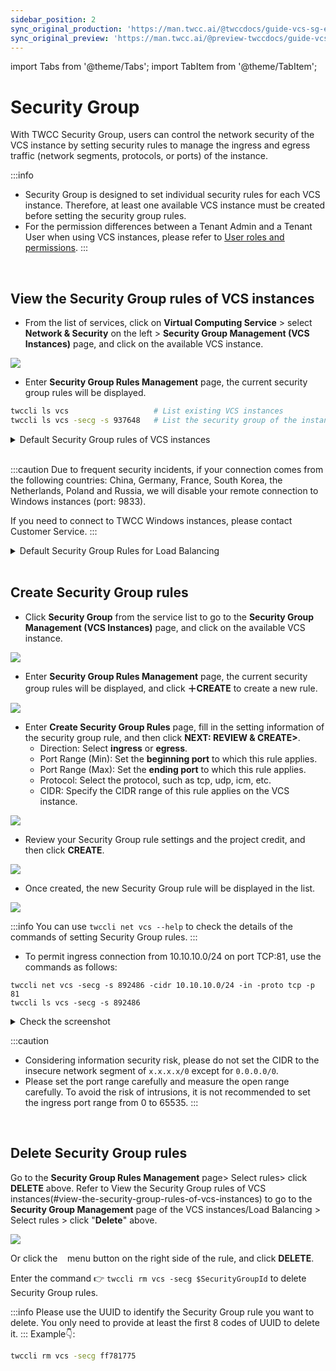 ```yaml
---
sidebar_position: 2
sync_original_production: 'https://man.twcc.ai/@twccdocs/guide-vcs-sg-en'
sync_original_preview: 'https://man.twcc.ai/@preview-twccdocs/guide-vcs-sg-en'
---
```


import Tabs from '@theme/Tabs';
import TabItem from '@theme/TabItem';

# Security Group

With TWCC Security Group, users can control the network security of the VCS instance by setting security rules to manage the ingress and egress traffic (network segments, protocols, or ports) of the instance.


:::info
- Security Group is designed to set individual security rules for each VCS instance. Therefore, at least one available VCS instance must be created before setting the security group rules.
- For the permission differences between a Tenant Admin and a Tenant User when using VCS instances, please refer to [<ins>User roles and permissions</ins>](https://man.twcc.ai/@twccdocs/role-main-zh/https%3A%2F%2Fman.twcc.ai%2F%40twccdocs%2Frole-netndsec-zh#%E5%AE%89%E5%85%A8%E6%80%A7%E7%BE%A4%E7%B5%84).
:::


<br/>


## View the Security Group rules of VCS instances

<Tabs>

<TabItem value="TWCC Portal" label="TWCC Portal">

* From the list of services, click on **Virtual Computing Service** > select **Network & Security** on the left > **Security Group Management (VCS Instances)** page, and click on the available VCS instance.

![](https://cos.twcc.ai/SYS-MANUAL/uploads/upload_1dfbdda8636a9cf517c1ab718d8e3853.png)

* Enter **Security Group Rules Management** page, the current security group rules will be displayed.

</TabItem>

<TabItem value="TWCC CLI" label="TWCC CLI">

```bash
twccli ls vcs                   # List existing VCS instances
twccli ls vcs -secg -s 937648   # List the security group of the instance with ID 937648
```

</TabItem>

</Tabs>


<details>

<summary>Default Security Group rules of VCS instances</summary>


- The default ingress/egress rules of TWCC Linux instances:

| Direction | Internet protocol | Port (minimum) | Port (maximum)| Protocol|CIDR |
| -------- | -------- | -------- |-------- | -------- | -------- |
| ingress     | IPv4     | 443     |443 | tcp|0.0.0.0/0 |
| ingress     | IPv4     | 22     | 22|tcp |0.0.0.0/0 |
| egress     | IPv4     |      | |ANY |0.0.0.0/0 |
| ingress     | IPv4     |      | |icmp | 0.0.0.0/0|
| egress     | IPv6     |      | |ANY |::/0 |

- The default ingress/egress rules of TWCC Windows instances:

| Direction | Internet protocol | Port (minimum) | Port (maximum)| Protocol|CIDR |
| -------- | -------- | -------- |-------- | -------- | -------- |
| ingress     | IPv4     | 9833     |9833 | tcp|0.0.0.0/0 |
| ingress     | IPv4     | 443     |443 | tcp|0.0.0.0/0 |
| ingress     | IPv4     | 22     | 22|tcp |0.0.0.0/0 |
| egress     | IPv4     |      | |ANY |0.0.0.0/0 |
| ingress     | IPv4     |      | |icmp | 0.0.0.0/0|
| egress     | IPv6     |      | |ANY |::/0 |


</details>

<br/>

:::caution
Due to frequent security incidents, if your connection comes from the following countries: China, Germany, France, South Korea, the Netherlands, Poland and Russia, we will disable your remote connection to Windows instances (port: 9833).

If you need to connect to TWCC Windows instances, please contact Customer Service.
:::


<details>

<summary> Default Security Group Rules for Load Balancing</summary>

<i class="fa fa-paperclip fa-20" aria-hidden="true"></i> **Info：**

- TWCC application load balancing (listener protocol is HTTP) preset open input/output rules:

| Direction | Network Type | Port (min) | Port (max)| Protocol|CIDR |
| -------- | -------- | -------- |-------- | -------- | -------- |
| ingress     | IPv4     |   80   | 80 |tcp | 0.0.0.0/0|
| ingress     | IPv4     |   1025   | 1025 |tcp | 0.0.0.0/0|
| ingress     | IPv4     |      | | 51|0.0.0.0/0 |
| ingress     | IPv4     |      | | 112|0.0.0.0/0 |
| egress     | IPv4     |      | |ANY |0.0.0.0/0 |
| egress     | IPv6     |      | |ANY |::/0 |


- TWCC application load balancing (listener protocol is HTTP), Network Load Balancing (listener protocol is TCP) preset open input/output rules:

| Direction | Network Type | Port (min) | Port (max)| Protocol|CIDR |
| -------- | -------- | -------- |-------- | -------- | -------- |
| ingress     | IPv4     |   443   | 443 |tcp | 0.0.0.0/0|
| ingress     | IPv4     |   1025   | 1025 |tcp | 0.0.0.0/0|
| ingress     | IPv4     |      | | 51|0.0.0.0/0 |
| ingress     | IPv4     |      | | 112|0.0.0.0/0 |
| egress     | IPv4     |      | |ANY |0.0.0.0/0 |
| egress     | IPv6     |      | |ANY |::/0 |

</details>


<br/>



## Create Security Group rules

<Tabs>

<TabItem value="TWCC Portal" label="TWCC Portal">

* Click **Security Group** from the service list to go to the **Security Group Management (VCS Instances)** page, and click on the available VCS instance.

![](https://cos.twcc.ai/SYS-MANUAL/uploads/upload_1dfbdda8636a9cf517c1ab718d8e3853.png)
 
* Enter **Security Group Rules Management** page, the current security group rules will be displayed, and click **＋CREATE** to create a new rule.

![](https://cos.twcc.ai/SYS-MANUAL/uploads/upload_4a0ee6ab4878d4179f72b88e286a4e1e.png)

* Enter **Create Security Group Rules** page, fill in the setting information of the security group rule, and then click **NEXT: REVIEW & CREATE>**.
    * Direction: Select **ingress** or **egress**.
    * Port Range (Min): Set the **beginning port** to which this rule applies.
    * Port Range (Max): Set the **ending port** to which this rule applies.
    * Protocol: Select the protocol, such as tcp, udp, icm, etc.
    * CIDR: Specify the CIDR range of this rule applies on the VCS instance.

![](https://cos.twcc.ai/SYS-MANUAL/uploads/upload_7c4886b50ddc06e6e7739580c751f48d.png)

* Review your Security Group rule settings and the project credit, and then click **CREATE**.

![](https://cos.twcc.ai/SYS-MANUAL/uploads/upload_8c6bf81bc1a6cadde4f29b637638a044.png)

* Once created, the new Security Group rule will be displayed in the list.

![](https://cos.twcc.ai/SYS-MANUAL/uploads/upload_c7b9e3833e023f503418413c1484e832.png)

</TabItem>

<TabItem value="TWCC CLI" label="TWCC CLI">

:::info
You can use `twccli net vcs --help` to check the details of the commands of setting Security Group rules.
:::

- To permit ingress connection from 10.10.10.0/24 on port TCP:81, use the commands as follows:

```
twccli net vcs -secg -s 892486 -cidr 10.10.10.0/24 -in -proto tcp -p 81
twccli ls vcs -secg -s 892486
```

<details>

<summary>Check the screenshot</summary>

![](https://cos.twcc.ai/SYS-MANUAL/uploads/upload_c3070ab4f93cd206e3945c68e786abfb.png)

</details>

</TabItem>

</Tabs>


:::caution
- Considering information security risk, please do not set the CIDR to the insecure network segment of `x.x.x.x/0` except for `0.0.0.0/0`.
- Please set the port range carefully and measure the open range carefully. To avoid the risk of intrusions, it is not recommended to set the ingress port range from 0 to 65535.
:::

<br/>



## Delete Security Group rules

<Tabs>

<TabItem value="TWCC Portal" label="TWCC Portal">

Go to the **Security Group Rules Management** page> Select rules> click **DELETE** above.
Refer to View the Security Group rules of VCS instances(#view-the-security-group-rules-of-vcs-instances) to go to the **Security Group Management** page of the VCS instances/Load Balancing > Select rules > click "**Delete**" above.

![](https://cos.twcc.ai/SYS-MANUAL/uploads/upload_b9ae7ca9d9f718eb07b29583dc844cb9.png)

Or click the &nbsp;<i class="fa fa-ellipsis-v fa-20" aria-hidden="true"></i>&nbsp; menu button on the right side of the rule, and click **DELETE**.

</TabItem>

<TabItem value="TWCC CLI" label="TWCC CLI">

Enter the command :point_right: `twccli rm vcs -secg $SecurityGroupId` to delete Security Group rules.

:::info
Please use the UUID to identify the Security Group rule you want to delete.
You only need to provide at least the first 8 codes of UUID to delete it.
:::
Example:point_down::
```bash
twccli rm vcs -secg ff781775
```

</TabItem>

</Tabs>